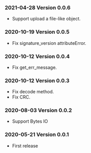 ### 2021-04-28 Version 0.0.6
* Support upload a file-like object.

### 2020-10-19 Version 0.0.5
* Fix signature_version attributeError.

### 2020-10-12 Version 0.0.4
* Fix get_err_message.

### 2020-10-12 Version 0.0.3
* Fix decode method.
* Fix CRC.

### 2020-08-03 Version 0.0.2
* Support Bytes IO

### 2020-05-21 Version 0.0.1
* First release